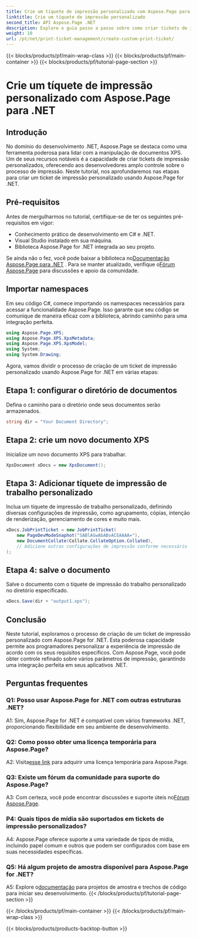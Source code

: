 ```yaml
---
title: Crie um tíquete de impressão personalizado com Aspose.Page para .NET
linktitle: Crie um tíquete de impressão personalizado
second_title: API Aspose.Page .NET
description: Explore o guia passo a passo sobre como criar tickets de impressão personalizados usando Aspose.Page for .NET. Personalize sua experiência de impressão com controle refinado.
weight: 10
url: /pt/net/print-ticket-management/create-custom-print-ticket/
---
```


{{< blocks/products/pf/main-wrap-class >}}
{{< blocks/products/pf/main-container >}}
{{< blocks/products/pf/tutorial-page-section >}}

# Crie um tíquete de impressão personalizado com Aspose.Page para .NET

## Introdução

No domínio do desenvolvimento .NET, Aspose.Page se destaca como uma ferramenta poderosa para lidar com a manipulação de documentos XPS. Um de seus recursos notáveis é a capacidade de criar tickets de impressão personalizados, oferecendo aos desenvolvedores amplo controle sobre o processo de impressão. Neste tutorial, nos aprofundaremos nas etapas para criar um ticket de impressão personalizado usando Aspose.Page for .NET.

## Pré-requisitos

Antes de mergulharmos no tutorial, certifique-se de ter os seguintes pré-requisitos em vigor:

- Conhecimento prático de desenvolvimento em C# e .NET.
- Visual Studio instalado em sua máquina.
- Biblioteca Aspose.Page for .NET integrada ao seu projeto.

 Se ainda não o fez, você pode baixar a biblioteca no[Documentação Aspose.Page para .NET](https://reference.aspose.com/page/net/) . Para se manter atualizado, verifique o[Fórum Aspose.Page](https://forum.aspose.com/c/page/39) para discussões e apoio da comunidade.

## Importar namespaces

Em seu código C#, comece importando os namespaces necessários para acessar a funcionalidade Aspose.Page. Isso garante que seu código se comunique de maneira eficaz com a biblioteca, abrindo caminho para uma integração perfeita.

```csharp
using Aspose.Page.XPS;
using Aspose.Page.XPS.XpsMetadata;
using Aspose.Page.XPS.XpsModel;
using System;
using System.Drawing;
```

Agora, vamos dividir o processo de criação de um ticket de impressão personalizado usando Aspose.Page for .NET em várias etapas:

## Etapa 1: configurar o diretório de documentos

Defina o caminho para o diretório onde seus documentos serão armazenados.

```csharp
string dir = "Your Document Directory";
```

## Etapa 2: crie um novo documento XPS

Inicialize um novo documento XPS para trabalhar.

```csharp
XpsDocument xDocs = new XpsDocument();
```

## Etapa 3: Adicionar tíquete de impressão de trabalho personalizado

Inclua um tíquete de impressão de trabalho personalizado, definindo diversas configurações de impressão, como agrupamento, cópias, intenção de renderização, gerenciamento de cores e muito mais.

```csharp
xDocs.JobPrintTicket = new JobPrintTicket(
    new PageDevModeSnaphot("SABlAGwAbABvACEAAAA="),
    new DocumentCollate(Collate.CollateOption.Collated),
    // Adicione outras configurações de impressão conforme necessário
);
```

## Etapa 4: salve o documento

Salve o documento com o tíquete de impressão do trabalho personalizado no diretório especificado.

```csharp
xDocs.Save(dir + "output1.xps");
```

## Conclusão

Neste tutorial, exploramos o processo de criação de um ticket de impressão personalizado com Aspose.Page for .NET. Esta poderosa capacidade permite aos programadores personalizar a experiência de impressão de acordo com os seus requisitos específicos. Com Aspose.Page, você pode obter controle refinado sobre vários parâmetros de impressão, garantindo uma integração perfeita em seus aplicativos .NET.

## Perguntas frequentes

### Q1: Posso usar Aspose.Page for .NET com outras estruturas .NET?

A1: Sim, Aspose.Page for .NET é compatível com vários frameworks .NET, proporcionando flexibilidade em seu ambiente de desenvolvimento.

### Q2: Como posso obter uma licença temporária para Aspose.Page?

 A2: Visita[esse link](https://purchase.aspose.com/temporary-license/) para adquirir uma licença temporária para Aspose.Page.

### Q3: Existe um fórum da comunidade para suporte do Aspose.Page?

 A3: Com certeza, você pode encontrar discussões e suporte úteis no[Fórum Aspose.Page](https://forum.aspose.com/c/page/39).

### P4: Quais tipos de mídia são suportados em tickets de impressão personalizados?

A4: Aspose.Page oferece suporte a uma variedade de tipos de mídia, incluindo papel comum e outros que podem ser configurados com base em suas necessidades específicas.

### Q5: Há algum projeto de amostra disponível para Aspose.Page for .NET?

 A5: Explore o[documentação](https://reference.aspose.com/page/net/) para projetos de amostra e trechos de código para iniciar seu desenvolvimento.
{{< /blocks/products/pf/tutorial-page-section >}}

{{< /blocks/products/pf/main-container >}}
{{< /blocks/products/pf/main-wrap-class >}}

{{< blocks/products/products-backtop-button >}}
